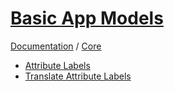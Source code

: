 [Basic App Models](http://basic-app.com/docs/core/models)
=========================================================

[Documentation](/docs) / [Core](/docs/core)

  - [Attribute Labels](/docs/core/models/attribute-labels)
  - [Translate Attribute Labels](/docs/core/models/translate-attribute-labels)